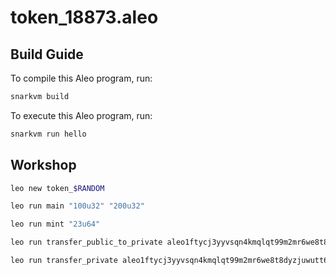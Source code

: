# token_18873.aleo

## Build Guide

To compile this Aleo program, run:
```bash
snarkvm build
```

To execute this Aleo program, run:
```bash
snarkvm run hello
```

## Workshop

```bash
leo new token_$RANDOM
```

```bash
leo run main "100u32" "200u32"
```

```bash
leo run mint "23u64"
```

```bash
leo run transfer_public_to_private aleo1ftycj3yyvsqn4kmqlqt99m2mr6we8t8dyzjuwutt6npsn62ry5gsnl2njv 123u64
```

```bash
leo run transfer_private aleo1ftycj3yyvsqn4kmqlqt99m2mr6we8t8dyzjuwutt6npsn62ry5gsnl2njv 12u64 "{   owner: aleo10sxuqyzpvjyqvp5tzefcgut9cl82ny0gyj8azmj47nh9n86lacgqalvsrg.private,   balance: 23u64.private,   _nonce: 6752985341294129751464453449632440753856509679116148998357333068793136823026group.public }"
```